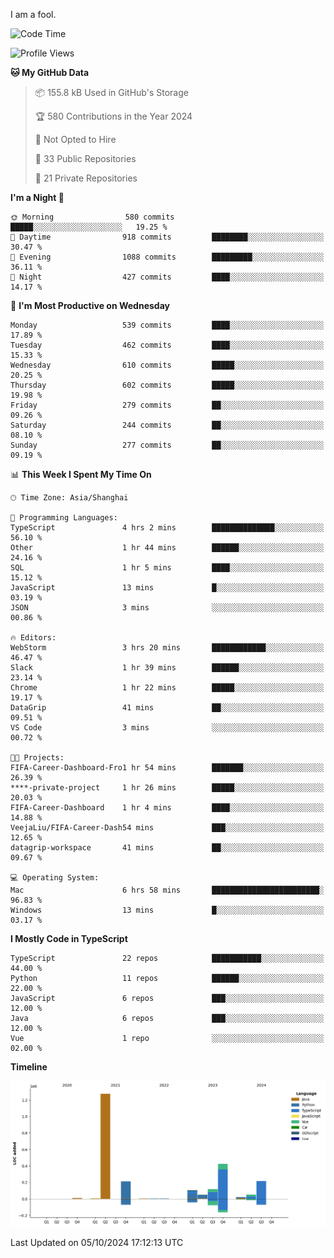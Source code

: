 I am a fool.

<!--START_SECTION:waka-->
![Code Time](http://img.shields.io/badge/Code%20Time-1%2C889%20hrs-blue)

![Profile Views](http://img.shields.io/badge/Profile%20Views-0-blue)

**🐱 My GitHub Data** 

> 📦 155.8 kB Used in GitHub's Storage 
 > 
> 🏆 580 Contributions in the Year 2024
 > 
> 🚫 Not Opted to Hire
 > 
> 📜 33 Public Repositories 
 > 
> 🔑 21 Private Repositories 
 > 
**I'm a Night 🦉** 

```text
🌞 Morning                580 commits         █████░░░░░░░░░░░░░░░░░░░░   19.25 % 
🌆 Daytime                918 commits         ████████░░░░░░░░░░░░░░░░░   30.47 % 
🌃 Evening                1088 commits        █████████░░░░░░░░░░░░░░░░   36.11 % 
🌙 Night                  427 commits         ████░░░░░░░░░░░░░░░░░░░░░   14.17 % 
```
📅 **I'm Most Productive on Wednesday** 

```text
Monday                   539 commits         ████░░░░░░░░░░░░░░░░░░░░░   17.89 % 
Tuesday                  462 commits         ████░░░░░░░░░░░░░░░░░░░░░   15.33 % 
Wednesday                610 commits         █████░░░░░░░░░░░░░░░░░░░░   20.25 % 
Thursday                 602 commits         █████░░░░░░░░░░░░░░░░░░░░   19.98 % 
Friday                   279 commits         ██░░░░░░░░░░░░░░░░░░░░░░░   09.26 % 
Saturday                 244 commits         ██░░░░░░░░░░░░░░░░░░░░░░░   08.10 % 
Sunday                   277 commits         ██░░░░░░░░░░░░░░░░░░░░░░░   09.19 % 
```


📊 **This Week I Spent My Time On** 

```text
🕑︎ Time Zone: Asia/Shanghai

💬 Programming Languages: 
TypeScript               4 hrs 2 mins        ██████████████░░░░░░░░░░░   56.10 % 
Other                    1 hr 44 mins        ██████░░░░░░░░░░░░░░░░░░░   24.16 % 
SQL                      1 hr 5 mins         ████░░░░░░░░░░░░░░░░░░░░░   15.12 % 
JavaScript               13 mins             █░░░░░░░░░░░░░░░░░░░░░░░░   03.19 % 
JSON                     3 mins              ░░░░░░░░░░░░░░░░░░░░░░░░░   00.86 % 

🔥 Editors: 
WebStorm                 3 hrs 20 mins       ████████████░░░░░░░░░░░░░   46.47 % 
Slack                    1 hr 39 mins        ██████░░░░░░░░░░░░░░░░░░░   23.14 % 
Chrome                   1 hr 22 mins        █████░░░░░░░░░░░░░░░░░░░░   19.17 % 
DataGrip                 41 mins             ██░░░░░░░░░░░░░░░░░░░░░░░   09.51 % 
VS Code                  3 mins              ░░░░░░░░░░░░░░░░░░░░░░░░░   00.72 % 

🐱‍💻 Projects: 
FIFA-Career-Dashboard-Fro1 hr 54 mins        ███████░░░░░░░░░░░░░░░░░░   26.39 % 
****-private-project     1 hr 26 mins        █████░░░░░░░░░░░░░░░░░░░░   20.03 % 
FIFA-Career-Dashboard    1 hr 4 mins         ████░░░░░░░░░░░░░░░░░░░░░   14.88 % 
VeejaLiu/FIFA-Career-Dash54 mins             ███░░░░░░░░░░░░░░░░░░░░░░   12.65 % 
datagrip-workspace       41 mins             ██░░░░░░░░░░░░░░░░░░░░░░░   09.67 % 

💻 Operating System: 
Mac                      6 hrs 58 mins       ████████████████████████░   96.83 % 
Windows                  13 mins             █░░░░░░░░░░░░░░░░░░░░░░░░   03.17 % 
```

**I Mostly Code in TypeScript** 

```text
TypeScript               22 repos            ███████████░░░░░░░░░░░░░░   44.00 % 
Python                   11 repos            ██████░░░░░░░░░░░░░░░░░░░   22.00 % 
JavaScript               6 repos             ███░░░░░░░░░░░░░░░░░░░░░░   12.00 % 
Java                     6 repos             ███░░░░░░░░░░░░░░░░░░░░░░   12.00 % 
Vue                      1 repo              ░░░░░░░░░░░░░░░░░░░░░░░░░   02.00 % 
```



**Timeline**

![Lines of Code chart](https://raw.githubusercontent.com/VeejaLiu/VeejaLiu/master/assets/bar_graph.png)


 Last Updated on 05/10/2024 17:12:13 UTC
<!--END_SECTION:waka-->
